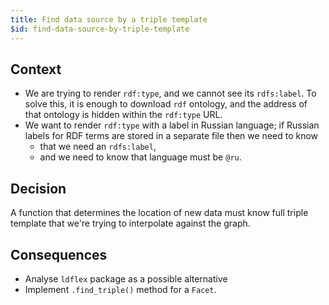 ```yaml
---
title: Find data source by a triple template
$id: find-data-source-by-triple-template
---
```


## Context

* We are trying to render `rdf:type`, and we cannot see its `rdfs:label`. To solve this, it is enough to download `rdf` ontology, and the address of that ontology is hidden within the `rdf:type` URL.
* We want to render `rdf:type` with a label in Russian language; if Russian labels for RDF terms are stored in a separate file then we need to know
  * that we need an `rdfs:label`,
  * and we need to know that language must be `@ru`.

## Decision

A function that determines the location of new data must know full triple template that we're trying to interpolate against the graph.

## Consequences

* Analyse `ldflex` package as a possible alternative
* Implement `.find_triple()` method for a `Facet`.
